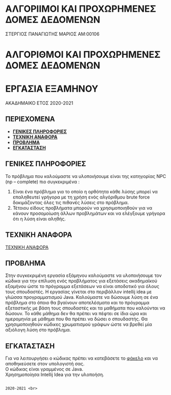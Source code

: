 # ΑΛΓΟΡΙΙΜΟΙ ΚΑΙ ΠΡΟΧΩΡΗΜΕΝΕΣ ΔΟΜΕΣ ΔΕΔΟΜΕΝΩΝ 
ΣΤΕΡΓΙΟΣ ΠΑΝΑΓΙΩΤΗΣ ΜΑΡΙΟΣ ΑΜ:00106

# ΑΛΓΟΡΙΘΜΟΙ ΚΑΙ ΠΡΟΧΩΡΗΜΕΝΕΣ ΔΟΜΕΣ ΔΕΔΟΜΕΝΩΝ 
# ΕΡΓΑΣΙΑ ΕΞΑΜΗΝΟΥ 
ΑΚΑΔΗΜΑΙΚΟ ΕΤΟΣ 2020-2021<br/>


## ΠΕΡΙΕΧΟΜΕΝΑ 
- **[ΓΕΝΙΚΕΣ ΠΛΗΡΟΦΟΡΙΕΣ](https://github.com/MARIOS-ST/00106/blob/main/README.md#%CE%B3%CE%B5%CE%BD%CE%B9%CE%BA%CE%B5%CF%83-%CF%80%CE%BB%CE%B7%CF%81%CE%BF%CF%86%CE%BF%CF%81%CE%B9%CE%B5%CF%83)**<br/>
- **[ΤΕΧΝΙΚΗ ΑΝΑΦΟΡΑ](https://github.com/MARIOS-ST/00106/blob/de325f4dec457cb7ceedf2f48a8b915b8396aca5/%CE%A4%CE%95%CE%A7%CE%9D%CE%99%CE%9A%CE%97%20%CE%91%CE%9D%CE%91%CE%A6%CE%9F%CE%A1%CE%91_00106.pdf)**<br/>
- **[ΠΡΟΒΛΗΜΑ](https://github.com/MARIOS-ST/00106/blob/main/README.md#%CF%80%CF%81%CE%BF%CE%B2%CE%BB%CE%B7%CE%BC%CE%B1)**<br/>
- **[ΕΓΚΑΤΑΣΤΑΣΗ]()**<br/>

## ΓΕΝΙΚΕΣ ΠΛΗΡΟΦΟΡΙΕΣ 
Το πρόβλημα που καλούμαστε να υλοποιήσουμε είναι της κατηγορίας NPC (np –
complete) πιο συγκεκριμένα : 
1. Είναι ένα πρόβλημα για το οποίο η ορθότητα κάθε λύσης μπορεί να 
επαληθευτεί γρήγορα με τη χρήση ενός αλγόριθμου brute force
δοκιμάζοντας όλες τις πιθανές λύσεις στο πρόβλημα.
2. Τέτοιου είδους προβλήματα μπορούν να χρησιμοποιηθούν για να κάνουν 
προσομοίωση άλλων προβλημάτων και να ελέγξουμε γρήγορα ότι η λύση 
είναι αληθής. <br>
## ΤΕΧΝΙΚΗ ΑΝΑΦΟΡΑ 
[ΤΕΧΝΙΚΗ ΑΝΑΦΟΡΑ](https://github.com/MARIOS-ST/00106/blob/de325f4dec457cb7ceedf2f48a8b915b8396aca5/%CE%A4%CE%95%CE%A7%CE%9D%CE%99%CE%9A%CE%97%20%CE%91%CE%9D%CE%91%CE%A6%CE%9F%CE%A1%CE%91_00106.pdf)
## ΠΡΟΒΛΗΜΑ
Στην συγκεκριμένη εργασία εξάμηνου καλούμαστε να υλοποιήσουμε τον κώδικα για 
την επίλυση ενός προβλήματος για εξετάσεις ακαδημαϊκού εξαμήνου ώστε το 
πρόγραμμα εξετάσεων να είναι αποδοτικό για όλους τους σπουδαστές. Η εργασίας 
γίνεται στο περιβάλλον intellij idea με γλώσσα προγραμματισμού Java. Καλούμαστε 
να δώσουμε λύση σε ένα πρόβλημα στο όποιο θα βγαίνουν αποτελέσματα και το 
πρόγραμμα εξεταστικής με βάση τους σπουδαστές και τα μαθήματα που καλούνται 
να δώσουν. Το κάθε μάθημα δεν θα πρέπει να πέφτει σε ίδια ώρα και ημερομηνία 
με μάθημα που θα πρέπει να δώσει ο σπουδαστής. Θα χρησιμοποιηθούν κώδικες 
χρωματισμού γράφων ώστε να βρεθεί μία αξιόλογη λύση στο πρόβλημα. <br>

## ΕΓΚΑΤΑΣΤΑΣΗ
Για να λειτουργήσει ο κώδικας πρέπει να κατεβάσετε το [φάκελο](https://github.com/MARIOS-ST/00106/tree/main/main/java) και να αποθηκεύσετε στον υπολογιστή σας.<br> 
Ο κώδικας είναι γραμμένος σε Java. <br>
Χρησημοποίησα Intellij Idea για την υλοποήση. <br>



                                                                                                                                                    2020-2021 <br>
